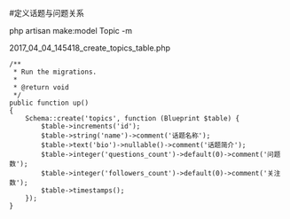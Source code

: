 #定义话题与问题关系

php artisan make:model Topic -m

2017_04_04_145418_create_topics_table.php
```
/**
 * Run the migrations.
 *
 * @return void
 */
public function up()
{
    Schema::create('topics', function (Blueprint $table) {
        $table->increments('id');
        $table->string('name')->comment('话题名称');
        $table->text('bio')->nullable()->comment('话题简介');
        $table->integer('questions_count')->default(0)->comment('问题数');
        $table->integer('followers_count')->default(0)->comment('关注数');
        $table->timestamps();
    });
}
```

